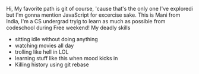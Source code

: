 Hi, My favorite path is git of course, 'cause that's the only one I've exploredi but I'm gonna mention JavaScript for excercise sake.
This is Mani from India, I'm a CS undergrad tryig to learn as much as possible from codeschool during Free weekend!
My deadly skills
* sitting idle without doing anything
* watching movies all day
* trolling like hell in LOL
* learning stuff like this when mood kicks in
* Killing history using git rebase

